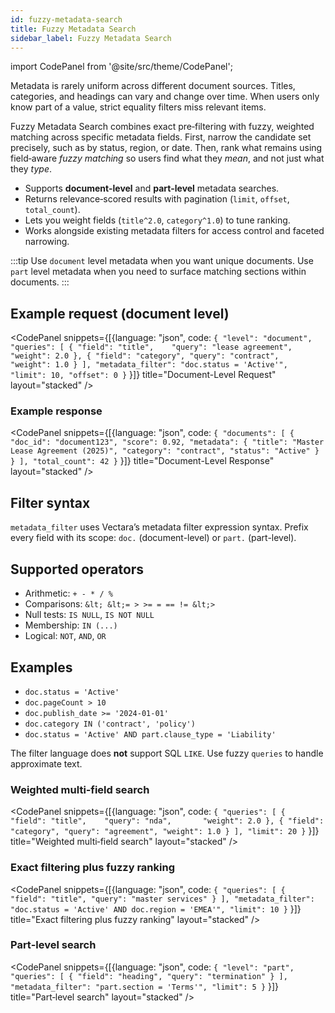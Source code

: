 ```yaml
---
id: fuzzy-metadata-search
title: Fuzzy Metadata Search
sidebar_label: Fuzzy Metadata Search
---
```


import CodePanel from '@site/src/theme/CodePanel';

Metadata is rarely uniform across different document sources. Titles,
categories, and headings can vary and change over time. When users only know 
part of a value, strict equality filters miss relevant items.

Fuzzy Metadata Search combines exact pre‑filtering with fuzzy, weighted 
matching across specific metadata fields. First, narrow the candidate set 
precisely, such as by status, region, or date. Then, rank what remains using 
field‑aware *fuzzy matching* so users find what they *mean*, and not just what 
they *type*.

* Supports **document-level** and **part-level** metadata searches.
* Returns relevance‑scored results with pagination (`limit`, `offset`, `total_count`).
* Lets you weight fields (`title^2.0`, `category^1.0`) to tune ranking.
* Works alongside existing metadata filters for access control and faceted narrowing.

:::tip
Use `document` level metadata when you want unique documents. Use `part` level 
metadata when you need to surface matching sections within documents.
:::

## Example request (document level)

<CodePanel snippets={[{language: "json", code: `{
  "level": "document",
  "queries": [
    { "field": "title",    "query": "lease agreement", "weight": 2.0 },
    { "field": "category", "query": "contract",        "weight": 1.0 }
  ],
  "metadata_filter": "doc.status = 'Active'",
  "limit": 10,
  "offset": 0
}`
}]} title="Document-Level Request" layout="stacked" />


### Example response

<CodePanel snippets={[{language: "json", code: `{
  "documents": [
    {
      "doc_id": "document123",
      "score": 0.92,
      "metadata": {
        "title": "Master Lease Agreement (2025)",
        "category": "contract",
        "status": "Active"
      }
    }
  ],
  "total_count": 42
}`
}]} title="Document-Level Response" layout="stacked" />


## Filter syntax

`metadata_filter` uses Vectara’s metadata filter expression syntax. Prefix every field with its scope: `doc.` (document-level) or `part.` (part-level).


## Supported operators

* Arithmetic: `+ - * / %`
* Comparisons: `&lt; &lt;= > >= = == != &lt;>`
* Null tests: `IS NULL`, `IS NOT NULL`
* Membership: `IN (...)`
* Logical: `NOT`, `AND`, `OR`


## Examples

* `doc.status = 'Active'`
* `doc.pageCount > 10`
* `doc.publish_date >= '2024-01-01'`
* `doc.category IN ('contract', 'policy')`
* `doc.status = 'Active' AND part.clause_type = 'Liability'`

The filter language does **not** support SQL `LIKE`. Use fuzzy `queries` to handle approximate text.



### Weighted multi‑field search

<CodePanel snippets={[{language: "json", code: `{
   "queries": [
     { "field": "title",    "query": "nda",       "weight": 2.0 },
     { "field": "category", "query": "agreement", "weight": 1.0 }
   ],
   "limit": 20
}`
}]} title="Weighted multi‑field search" layout="stacked" />

### Exact filtering plus fuzzy ranking

<CodePanel snippets={[{language: "json", code: `{
   "queries": [ { "field": "title", "query": "master services" } ],
   "metadata_filter": "doc.status = 'Active' AND doc.region = 'EMEA'",
   "limit": 10
}`
}]} title="Exact filtering plus fuzzy ranking" layout="stacked" />



### Part‑level search

<CodePanel snippets={[{language: "json", code: `{
   "level": "part",
   "queries": [ { "field": "heading", "query": "termination" } ],
   "metadata_filter": "part.section = 'Terms'",
   "limit": 5
}`
}]} title="Part‑level search" layout="stacked" />

